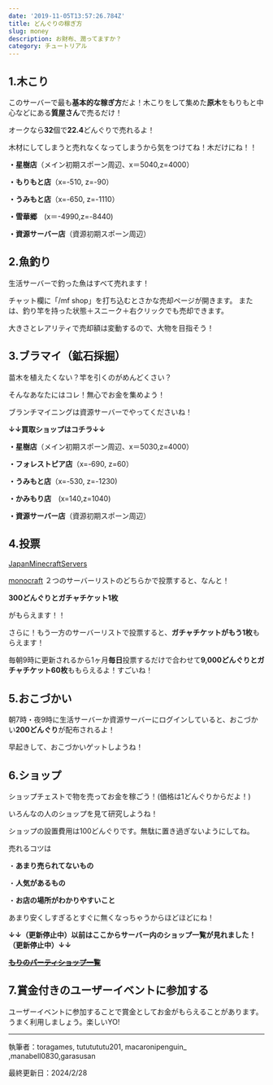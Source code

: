 ```yaml
---
date: '2019-11-05T13:57:26.784Z'
title: どんぐりの稼ぎ方
slug: money
description: お財布、潤ってますか？
category: チュートリアル
---
```

## 1.木こり

このサーバーで最も**基本的な稼ぎ方**だよ！木こりをして集めた**原木**をもりもと中心などにある**質屋さん**で売るだけ！

オークなら**32**個で**22.4**どんぐりで売れるよ！

木材にしてしまうと売れなくなってしまうから気をつけてね！木だけにね！！

**・星樹店**（メイン初期スポーン周辺、x＝5040,z=4000）

**・もりもと店**（x=-510, z=-90）

**・うみもと店**（x=-650, z=-1110）

**・雪華郷**　(x＝-4990,z=-8440)

**・資源サーバー店**（資源初期スポーン周辺）

## 2.魚釣り

生活サーバーで釣った魚はすべて売れます！

チャット欄に「/mf shop」を打ち込むとさかな売却ページが開きます。
または、釣り竿を持った状態＋スニーク＋右クリックでも売却できます。

大きさとレアリティで売却額は変動するので、大物を目指そう！

## 3.ブラマイ（鉱石採掘）

苗木を植えたくない？竿を引くのがめんどくさい？

そんなあなたにはコレ！無心でお金を集めよう！

ブランチマイニングは資源サーバーでやってくださいね！

**↓↓**買取ショップはコチラ**↓↓**

**・星樹店**（メイン初期スポーン周辺、x＝5030,z=4000）

**・フォレストピア店**（x=-690, z=60）

**・うみもと店**（x=-530, z=-1230)

**・かみもり店**　(x=140,z=1040)

**・資源サーバー店**（資源初期スポーン周辺）

## 4.投票

[JapanMinecraftServers](https://minecraft.jp/servers/visit.morino.party)

[monocraft](https://monocraft.net/servers/Rkwtn3jRSVCgHnlT0mG9) ２つのサーバーリストのどちらかで投票すると、なんと！

**300どんぐりとガチャチケット1枚**

がもらえます！！

さらに！もう一方のサーバーリストで投票すると、**ガチャチケットがもう1枚**もらえます！

毎朝9時に更新されるから1ヶ月**毎日**投票するだけで合わせて**9,000どんぐりとガチャチケット60枚**ももらえるよ！すごいね！

## 5.おこづかい

朝7時・夜9時に生活サーバーか資源サーバーにログインしていると、おこづかい**200どんぐり**が配布されるよ！

早起きして、おこづかいゲットしようね！

## 6.ショップ

ショップチェストで物を売ってお金を稼ごう！(価格は1どんぐりからだよ！)

いろんなの人のショップを見て研究しようね！

ショップの設置費用は100どんぐりです。無駄に置き過ぎないようにしてね。

売れるコツは

・**あまり売られてないもの**

・**人気があるもの**

・**お店の場所がわかりやすいこと**

あまり安くしすぎるとすぐに無くなっちゃうからほどほどにね！

**↓↓（更新停止中）以前はここからサーバー内のショップ一覧が見れました！（更新停止中）↓↓**

**~~[もりのパーティショップ一覧](https://support.morino.party/shops/)~~**

## 7.賞金付きのユーザーイベントに参加する

ユーザーイベントに参加することで賞金としてお金がもらえることがあります。うまく利用しましょう。楽しいYO!

- - -

執筆者：toragames, tututututu201, macaronipenguin_ ,manabell0830,garasusan

最終更新日：2024/2/28
